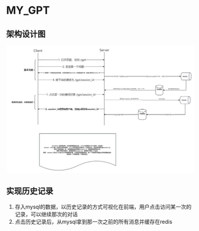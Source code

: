 # MY_GPT

## 架构设计图
![架构设计图](static/my_gpt.jpg)

## 实现历史记录

1. 存入mysql的数据，以历史记录的方式可视化在前端，用户点击访问某一次的记录，可以继续那次的对话
2. 点击历史记录后，从mysql拿到那一次之前的所有消息并缓存在redis

